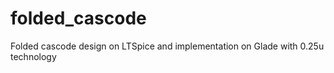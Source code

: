 # folded_cascode
Folded cascode design on LTSpice and implementation on Glade with 0.25u technology 
